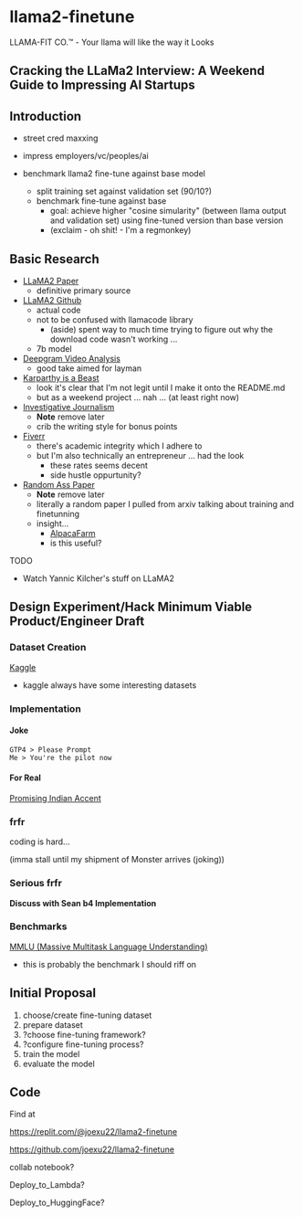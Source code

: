 # llama2-finetune

LLAMA-FIT CO.™ - Your llama will like the way it Looks

## Cracking the LLaMa2 Interview: A Weekend Guide to Impressing AI Startups

## Introduction

  - street cred maxxing

  - impress employers/vc/peoples/ai

- benchmark llama2 fine-tune against base model
  - split training set against validation set (90/10?)
  - benchmark fine-tune against base
    - goal: achieve higher "cosine simularity" (between llama output and validation set) using fine-tuned version than base version
    - (exclaim - oh shit! - I'm a regmonkey) 

## Basic Research

- [LLaMA2 Paper](https://arxiv.org/pdf/2307.09288.pdf)
  - definitive primary source
- [LLaMA2 Github](https://github.com/facebookresearch/llama)
  - actual code
  - not to be confused with llamacode library
    - (aside) spent way to much time trying to figure out why the download code wasn't working ...
  - 7b model
- [Deepgram Video Analysis](https://www.youtube.com/watch?v=Otb7Xi8Z0Oo)
  - good take aimed for layman
- [Karparthy is a Beast](https://github.com/karpathy/llama2.c)
  - look it's clear that I'm not legit until I make it onto the README.md
  - but as a weekend project ... nah ... (at least right now)
- [Investigative Journalism](https://www.competitionpolicyinternational.com/wp-content/uploads/2022/07/4-RECOMMENDER-SYSTEMS-APPROACHES-TO-SHAPE-A-SAFE-COMPETITIVE-AND-INNOVATION-DRIVEN-FUTURE.pdf)
  - **Note** remove later
  - crib the writing style for bonus points
- [Fiverr](https://www.fiverr.com/search/gigs?query=LLAMA2&source=top-bar&ref_ctx_id=2ab7ea78dd9c20a111a7363e13a30e50&search_in=everywhere&search-autocomplete-original-term=llama2)
  - there's academic integrity which I adhere to
  - but I'm also technically an entrepreneur ... had the look
    - these rates seems decent
    - side hustle oppurtunity?
- [Random Ass Paper](https://people.cs.umass.edu/~simengsun/paper/rlhf_tech_report.pdf)
  - **Note** remove later
  - literally a random paper I pulled from arxiv talking about training and finetunning
  - insight...
    - [AlpacaFarm](https://crfm.stanford.edu/2023/05/22/alpaca-farm.html)
    - is this useful?

TODO
- Watch Yannic Kilcher's stuff on LLaMA2

## Design Experiment/Hack Minimum Viable Product/Engineer Draft

### Dataset Creation

[Kaggle](https://www.kaggle.com/datasets/sandy1811/data-science-interview-questions)
  - kaggle always have some interesting datasets

### Implementation

#### Joke

```
GTP4 > Please Prompt
Me > You're the pilot now
```

#### For Real

[Promising Indian Accent](https://www.youtube.com/watch?v=eeM6V5aPjhk&ab_channel=1littlecoder)

### frfr

coding is hard...

(imma stall until my shipment of Monster arrives (joking))

### Serious frfr

**Discuss with Sean b4 Implementation**

### Benchmarks

[MMLU (Massive Multitask Language Understanding)](https://paperswithcode.com/dataset/mmlu)
  - this is probably the benchmark I should riff on

## Initial Proposal

1) choose/create fine-tuning dataset
2) prepare dataset
3) ?choose fine-tuning framework?
4) ?configure fine-tuning process?
5) train the model
6) evaluate the model

## Code

Find at 

https://replit.com/@joexu22/llama2-finetune

https://github.com/joexu22/llama2-finetune

collab notebook?

Deploy_to_Lambda?

Deploy_to_HuggingFace?